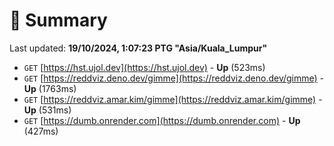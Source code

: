 # 📖 Summary
Last updated: **19/10/2024, 1:07:23 PTG "Asia/Kuala_Lumpur"**

- `GET` [https://hst.ujol.dev](https://hst.ujol.dev) - **Up** (523ms)
- `GET` [https://reddviz.deno.dev/gimme](https://reddviz.deno.dev/gimme) - **Up** (1763ms)
- `GET` [https://reddviz.amar.kim/gimme](https://reddviz.amar.kim/gimme) - **Up** (531ms)
- `GET` [https://dumb.onrender.com](https://dumb.onrender.com) - **Up** (427ms)
